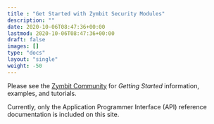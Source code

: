 ```yaml
---
title : "Get Started with Zymbit Security Modules"
description: ""
date: 2020-10-06T08:47:36+00:00
lastmod: 2020-10-06T08:47:36+00:00
draft: false
images: []
type: "docs"
layout: "single"
weight: -50
---
```


Please see the [Zymbit Community](https://community.zymbit.com/) for *Getting Started* information, examples, and tutorials.

Currently, only the Application Programmer Interface (API) reference documentation is included on this site.
